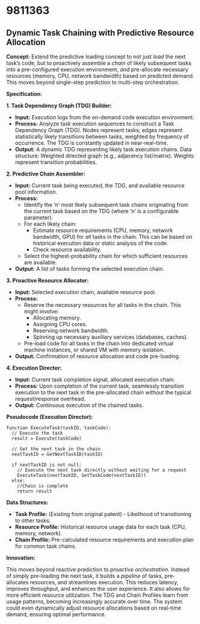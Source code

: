 # 9811363

## Dynamic Task Chaining with Predictive Resource Allocation

**Concept:** Extend the predictive loading concept to not just *load* the next task’s code, but to proactively assemble a *chain* of likely subsequent tasks into a pre-configured execution environment, *and* pre-allocate necessary resources (memory, CPU, network bandwidth) based on predicted demand. This moves beyond single-step prediction to multi-step orchestration.

**Specification:**

**1. Task Dependency Graph (TDG) Builder:**

*   **Input:** Execution logs from the on-demand code execution environment.
*   **Process:**  Analyze task execution sequences to construct a Task Dependency Graph (TDG). Nodes represent tasks; edges represent statistically likely transitions between tasks, weighted by frequency of occurrence. The TDG is constantly updated in near-real-time.
*   **Output:**  A dynamic TDG representing likely task execution chains.  Data structure:  Weighted directed graph (e.g., adjacency list/matrix). Weights represent transition probabilities.

**2. Predictive Chain Assembler:**

*   **Input:** Current task being executed, the TDG, and available resource pool information.
*   **Process:**
    *   Identify the ‘n’ most likely subsequent task chains originating from the current task based on the TDG (where ‘n’ is a configurable parameter).
    *   For each likely chain:
        *   Estimate resource requirements (CPU, memory, network bandwidth, GPU) for *all* tasks in the chain. This can be based on historical execution data or static analysis of the code.
        *   Check resource availability.
    *   Select the highest-probability chain for which sufficient resources are available.
*   **Output:**  A list of tasks forming the selected execution chain.

**3. Proactive Resource Allocator:**

*   **Input:**  Selected execution chain, available resource pool.
*   **Process:**
    *   Reserve the necessary resources for all tasks in the chain. This might involve:
        *   Allocating memory.
        *   Assigning CPU cores.
        *   Reserving network bandwidth.
        *   Spinning up necessary auxiliary services (databases, caches).
    *   Pre-load code for all tasks in the chain into dedicated virtual machine instances, or shared VM with memory isolation.
*   **Output:** Confirmation of resource allocation and code pre-loading.

**4. Execution Director:**

*   **Input:** Current task completion signal, allocated execution chain.
*   **Process:** Upon completion of the current task, seamlessly transition execution to the next task in the pre-allocated chain *without* the typical request/response overhead.
*   **Output:** Continuous execution of the chained tasks.

**Pseudocode (Execution Director):**

```
function ExecuteTask(taskID, taskCode):
  // Execute the task
  result = Execute(taskCode)

  // Get the next task in the chain
  nextTaskID = GetNextTaskID(taskID)

  if nextTaskID is not null:
    // Execute the next task directly without waiting for a request
    ExecuteTask(nextTaskID, GetTaskCode(nextTaskID))
  else:
    //Chain is complete
    return result
```

**Data Structures:**

*   **Task Profile:** (Existing from original patent) - Likelihood of transitioning to other tasks.
*   **Resource Profile:**  Historical resource usage data for each task (CPU, memory, network).
*   **Chain Profile:** Pre-calculated resource requirements and execution plan for common task chains.



**Innovation:**

This moves beyond reactive prediction to *proactive orchestration*. Instead of simply pre-loading the next task, it builds a *pipeline* of tasks, pre-allocates resources, and streamlines execution. This reduces latency, improves throughput, and enhances the user experience. It also allows for more efficient resource utilization. The TDG and Chain Profiles learn from usage patterns, becoming increasingly accurate over time. The system could even dynamically adjust resource allocations based on real-time demand, ensuring optimal performance.
